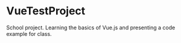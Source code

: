# VueTestProject
School project. Learning the basics of Vue.js and presenting a code example for class.
